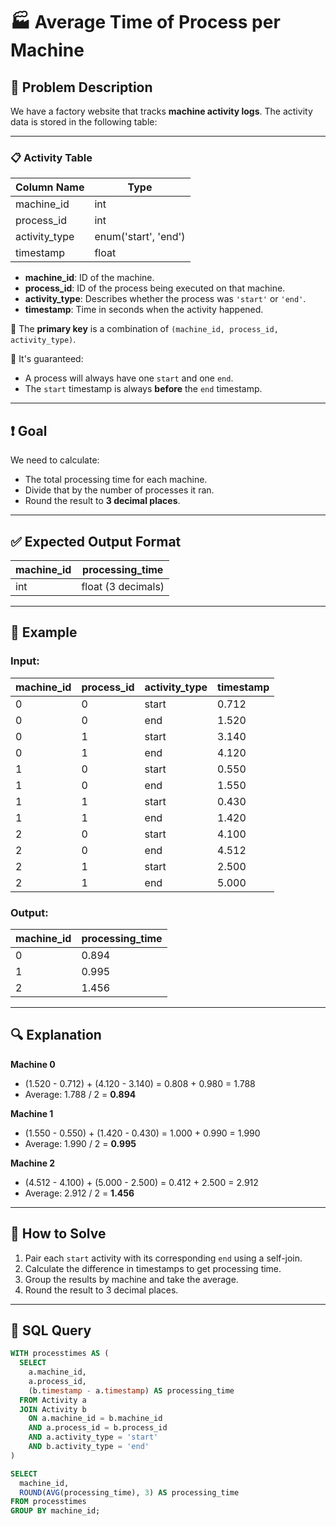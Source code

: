 # 🏭 Average Time of Process per Machine

## 🎯 Problem Description

We have a factory website that tracks **machine activity logs**. The activity data is stored in the following table:

---

### 📋 Activity Table

| Column Name    | Type                  |
|----------------|-----------------------|
| machine_id     | int                   |
| process_id     | int                   |
| activity_type  | enum('start', 'end')  |
| timestamp      | float                 |

- **machine_id**: ID of the machine.
- **process_id**: ID of the process being executed on that machine.
- **activity_type**: Describes whether the process was `'start'` or `'end'`.
- **timestamp**: Time in seconds when the activity happened.

📌 The **primary key** is a combination of `(machine_id, process_id, activity_type)`.

🧠 It's guaranteed:
- A process will always have one `start` and one `end`.
- The `start` timestamp is always **before** the `end` timestamp.

---

## ❗ Goal

We need to calculate:
- The total processing time for each machine.
- Divide that by the number of processes it ran.
- Round the result to **3 decimal places**.

---

## ✅ Expected Output Format

| machine_id | processing_time |
|------------|-----------------|
| int        | float (3 decimals) |

---

## 🧠 Example

### Input:

| machine_id | process_id | activity_type | timestamp |
|------------|------------|----------------|-----------|
| 0          | 0          | start          | 0.712     |
| 0          | 0          | end            | 1.520     |
| 0          | 1          | start          | 3.140     |
| 0          | 1          | end            | 4.120     |
| 1          | 0          | start          | 0.550     |
| 1          | 0          | end            | 1.550     |
| 1          | 1          | start          | 0.430     |
| 1          | 1          | end            | 1.420     |
| 2          | 0          | start          | 4.100     |
| 2          | 0          | end            | 4.512     |
| 2          | 1          | start          | 2.500     |
| 2          | 1          | end            | 5.000     |

### Output:

| machine_id | processing_time |
|------------|-----------------|
| 0          | 0.894           |
| 1          | 0.995           |
| 2          | 1.456           |

---

## 🔍 Explanation

**Machine 0**
- (1.520 - 0.712) + (4.120 - 3.140) = 0.808 + 0.980 = 1.788
- Average: 1.788 / 2 = **0.894**

**Machine 1**
- (1.550 - 0.550) + (1.420 - 0.430) = 1.000 + 0.990 = 1.990
- Average: 1.990 / 2 = **0.995**

**Machine 2**
- (4.512 - 4.100) + (5.000 - 2.500) = 0.412 + 2.500 = 2.912
- Average: 2.912 / 2 = **1.456**

---

## 🔧 How to Solve

1. Pair each `start` activity with its corresponding `end` using a self-join.
2. Calculate the difference in timestamps to get processing time.
3. Group the results by machine and take the average.
4. Round the result to 3 decimal places.

---

## 🧾 SQL Query

```sql
WITH processtimes AS (
  SELECT 
    a.machine_id, 
    a.process_id, 
    (b.timestamp - a.timestamp) AS processing_time
  FROM Activity a
  JOIN Activity b
    ON a.machine_id = b.machine_id
    AND a.process_id = b.process_id
    AND a.activity_type = 'start'
    AND b.activity_type = 'end'
)

SELECT 
  machine_id, 
  ROUND(AVG(processing_time), 3) AS processing_time
FROM processtimes
GROUP BY machine_id;
